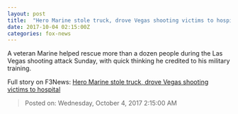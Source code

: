 ```yaml
---
layout: post
title:  "Hero Marine stole truck, drove Vegas shooting victims to hospital"
date: 2017-10-04 02:15:00Z
categories: fox-news
---
```


A veteran Marine helped rescue more than a dozen people during the Las Vegas shooting attack Sunday, with quick thinking he credited to his military training.


Full story on F3News: [Hero Marine stole truck, drove Vegas shooting victims to hospital](http://www.f3nws.com/n/nrZgND)

> Posted on: Wednesday, October 4, 2017 2:15:00 AM
